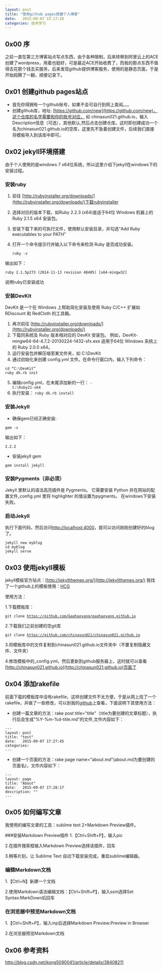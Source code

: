 ```yaml
---
layout: post
title: "使用github pages搭建个人博客"
date:   2015-09-07 15:17:20
categories: 技术学习
---
```

## 0x00 序
之前一直在第三方博客站点写点东西，由于各种限制，后来转移到阿里云上的ACE创建了wordpress，用着也挺好，可是最近ACE开始收费了，而我的那点东西不值得去花那个钱去买服务，后来发现github提供博客服务，使用的是静态页面，于是开始捣腾了一翻，顺便记录下。

## 0x01 创建github pages站点
* 首先你得拥有一个github账号，如果不会可自行到网上查阅。。。
* 创建github库，地址: [https://github.com/new](https://github.com/new)，这个仓库的名字需要和你的账号对应， 如 chinasun021.github.io，输入Description信息（可选），其他默认,然后点击创建仓库。这时即创建成功一个名为chinasun021.github.io的空库，这里先不急着创建文件，后续我们直接将模板导入到该库中即可。

## 0x02 jekyll环境搭建
由于个人使用的是windows 7 x64位系统，所以这里介绍下jekyll在windows下的安装过程。

### 安装ruby
1. 前往 [http://rubyinstaller.org/downloads/](http://rubyinstaller.org/downloads/)下载rubyinstaller
2. 选择对应的版本下载，如Ruby 2.2.3 (x64)是适于64位 Windows 机器上的 Ruby 2.1.5 x64 安装包。
3. 安装下载下来的可执行文件，使用默认安装目录，并勾选“Add Ruby executables to your PATH”
4. 打开一个命令提示行并输入以下命令来检测 Ruby 是否成功安装。
	
	`ruby -v`

输出如下：

	ruby 2.1.5p273 (2014-11-13 revision 48405) [x64-mingw32]

说明ruby已安装成功

### 安装DevKit
DevKit 是一个在 Windows 上帮助简化安装及使用 Ruby C/C++ 扩展如 RDiscount 和 RedCloth 的工具箱。

1. 再次前往 [http://rubyinstaller.org/downloads/](http://rubyinstaller.org/downloads/)
2. 下载同系统及 Ruby 版本相对应的 DevKit 安装包。 例如，DevKit-mingw64-64-4.7.2-20130224-1432-sfx.exe 适用于64位 Windows 系统上的 Ruby 2.0.0 x64。
3. 运行安装包并解压缩至某文件夹，如 C:\DevKit
4. 通过初始化来创建 config.yml 文件。在命令行窗口内，输入下列命令：

<pre><code class="markdown">cd “C:\DevKit”
ruby dk.rb init</code></pre>
5. 编辑config.yml，在末尾添加新的一行：
<code>- C:\Ruby21-x64</code>
6. 执行安装：
<code>ruby dk.rb install</code>

### 安装Jekyll
* 确保gem已经正确安装:

<code>gem -v</code>

输出如下：

<code>2.2.2</code>

* 安装jekyll gem

<code>gem install jekyll</code>

### 安装Pygments（非必须）
Jekyll 里默认的语法高亮插件是 Pygments。 它需要安装 Python 并在网站的配置文件_config.yml 里将 highlighter 的值设置为pygments。
在windows下安装失败。

### 启动Jekyll
执行下面代码，然后访问[http://localhost:4000](http://localhost:4000)，就可以访问刚刚创建好的blog了。
<pre><code class="markdown">jekyll new myblog
cd myblog
jekyll serve</code></pre>

## 0x03 使用jekyll模板
jekyll模板官方站点：[http://jekyllthemes.org/](http://jekyllthemes.org/)
我找了一个github上的模板使用：[HCG](https://github.com/Gaohaoyang/gaohaoyang.github.io)

使用方法：

1.下载模板库：

<code>git clone https://github.com/Gaohaoyang/gaohaoyang.github.io</code>

2.下载我们之前创建的空git库 

<code>git clone https://github.com/chinasun021/chinasun021.github.io</code>

3.将模板库中的文件复制到chinasun021.github.io文件夹中（不要复制隐藏文件、文件夹）

4.修改模板中的_config.yml，然后更新到github服务器上，这时就可以查看[http://chinasun021.github.io](http://chinasun021.github.io)页面了

## 0x04 添加rakefile
前面下载的模板库中没有rakefile，这样创建文件不太方便，于是从网上找了一个rakefile，并做了一些修改，可以到我的[github](https://github.com/chinasun021/chinasun021.github.io)上查看，下面说明下其使用方法：

* 创建一篇文章的方法：rake post title="title"（title为要创建的文章标题），执行后会生成"%Y-%m-%d-title.md"的文件,文件内容如下：
<pre><code class="markdown">---
layout: post
title: "test"
date:   2015-09-07 17:27:45
categories:
---</code></pre>

* 创建一个页面的方法：rake page name="about.md"(about.md为要创建的页面名)，文件内容如下：
<pre><code class="markdown">---
layout: page
title: "About"
date:   2015-09-07 17:28:17
description: ""
---</code></pre>

## 0x05 如何编写文章
我使用的编写文章的工具：sublime text 2+Markdown Preview插件。

###安装Markdown Preview插件
1.【Ctrl+Shift+P】，输入pic

2.在插件搜索框输入Markdown Preview选择该插件，回车

3.稍等片刻，让 Sublime Text 自动下载安装完成，重启sublime编辑器。

### 编辑Markdown文档
1.【Ctrl+N】新建一个文档

2.使用Markdown语法编辑文档：【Ctrl+Shift+P】，输入ssm选择Set Syntax:MarkDown后回车

### 在浏览器中预览Markdown文档

1.【Ctrl+Shift+P】，输入mp后选择Markdown Preview:Preview in Browser

2.在浏览器预览Markdown文档

## 0x06 参考资料
http://blog.csdn.net/kong5090041/article/details/38408211
